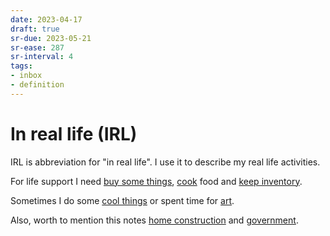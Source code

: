 ```yaml
---
date: 2023-04-17
draft: true
sr-due: 2023-05-21
sr-ease: 287
sr-interval: 4
tags:
- inbox
- definition
---
```


# In real life (IRL)

IRL is abbreviation for "in real life". I use it to describe my real life
activities.

For life support I need [buy some things](./my%20buy%20list.md), [cook](./cooking.md) food
and [keep inventory](./my%20inventory.md).

Sometimes I do some [cool things](./do%20it%20yourself.md) or spent time for [art](./art.md).

Also, worth to mention this notes [home construction](./home%20construction.md) and [government](./government.md).